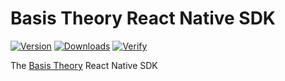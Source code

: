 # Basis Theory React Native SDK

[![Version](https://img.shields.io/npm/v/@basis-theory/basis-theory-react-native.svg)](https://www.npmjs.org/package/@basis-theory/basis-theory-react-native)
[![Downloads](https://img.shields.io/npm/dm/@basis-theory/basis-theory-react-native.svg)](https://www.npmjs.org/package/@basis-theory/basis-theory-react-native)
[![Verify](https://github.com/Basis-Theory/basis-theory-react-native/actions/workflows/release.yml/badge.svg)](https://github.com/Basis-Theory/basis-theory-react-native/actions/workflows/release.yml)

The [Basis Theory](https://basistheory.com/) React Native SDK
